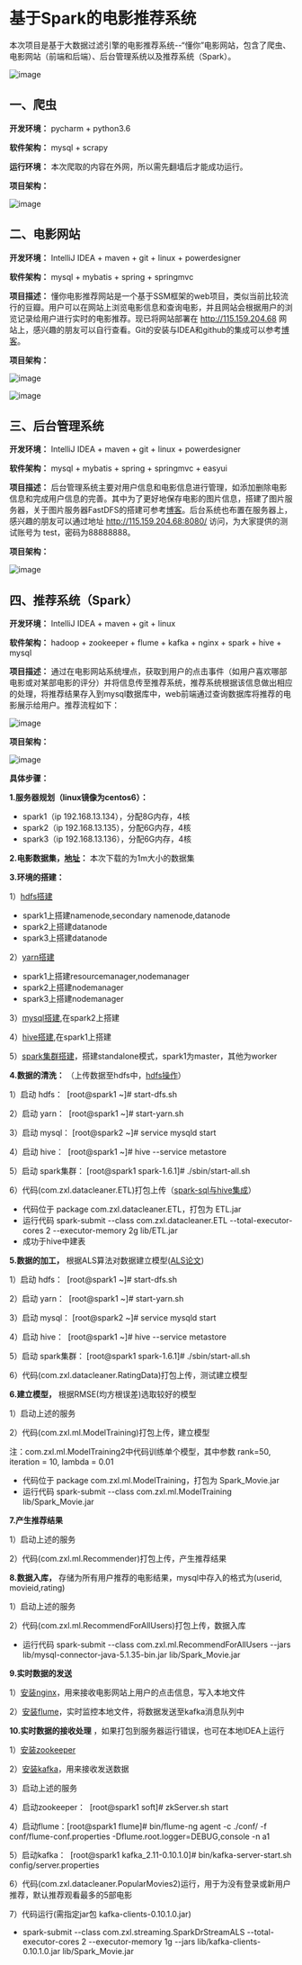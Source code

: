 # 基于Spark的电影推荐系统

本次项目是基于大数据过滤引擎的电影推荐系统--“懂你”电影网站，包含了爬虫、电影网站（前端和后端）、后台管理系统以及推荐系统（Spark）。

![image](https://github.com/ZzXxL1994/Movie_Recommend/blob/master/zxl_picture/introduce.png)


## 一、爬虫
**开发环境：** pycharm + python3.6

**软件架构：** mysql + scrapy

**运行环境：** 本次爬取的内容在外网，所以需先翻墙后才能成功运行。

**项目架构：**

![image](https://github.com/ZzXxL1994/Movie_Recommend/blob/master/zxl_picture/scrapy.png)


## 二、电影网站
**开发环境：** IntelliJ IDEA + maven + git + linux + powerdesigner

**软件架构：** mysql + mybatis + spring + springmvc

**项目描述：** 懂你电影推荐网站是一个基于SSM框架的web项目，类似当前比较流行的豆瓣。用户可以在网站上浏览电影信息和查询电影，并且网站会根据用户的浏览记录给用户进行实时的电影推荐。现已将网站部署在 http://115.159.204.68 网站上，感兴趣的朋友可以自行查看。Git的安装与IDEA和github的集成可以参考[博客](https://blog.csdn.net/u011254180/article/details/79857684)。

**项目架构：**

![image](https://github.com/ZzXxL1994/Movie_Recommend/blob/master/zxl_picture/ssm.png)

![image](https://github.com/ZzXxL1994/Movie_Recommend/blob/master/zxl_picture/web_1.png)


## 三、后台管理系统

**开发环境：** IntelliJ IDEA + maven + git + linux + powerdesigner

**软件架构：** mysql + mybatis + spring + springmvc + easyui

**项目描述：** 后台管理系统主要对用户信息和电影信息进行管理，如添加删除电影信息和完成用户信息的完善。其中为了更好地保存电影的图片信息，搭建了图片服务器，关于图片服务器FastDFS的搭建可参考[博客](https://blog.csdn.net/u011254180/article/details/79453775)。后台系统也布置在服务器上，感兴趣的朋友可以通过地址 http://115.159.204.68:8080/ 访问，为大家提供的测试账号为 test，密码为88888888。

**项目架构：**

![image](https://github.com/ZzXxL1994/Movie_Recommend/blob/master/zxl_picture/admin_1.png)


## 四、推荐系统（Spark）

**开发环境：** IntelliJ IDEA + maven + git + linux

**软件架构：** hadoop + zookeeper + flume + kafka + nginx + spark + hive + mysql

**项目描述：** 通过在电影网站系统埋点，获取到用户的点击事件（如用户喜欢哪部电影或对某部电影的评分）并将信息传至推荐系统，推荐系统根据该信息做出相应的处理，将推荐结果存入到mysql数据库中，web前端通过查询数据库将推荐的电影展示给用户。推荐流程如下：

![image](https://github.com/ZzXxL1994/Movie_Recommend/blob/master/zxl_picture/recommend_1.png)

**项目架构：**

![image](https://github.com/ZzXxL1994/Movie_Recommend/blob/master/zxl_picture/recommend_2.png)

**具体步骤：**

**1.服务器规划（linux镜像为centos6）：**

- spark1（ip 192.168.13.134），分配8G内存，4核
- spark2（ip 192.168.13.135），分配6G内存，4核
- spark3（ip 192.168.13.136），分配6G内存，4核


**2.电影数据集，[地址](https://grouplens.org/datasets/movielens/)：** 本次下载的为1m大小的数据集


**3.环境的搭建：**

1）[hdfs搭建](http://blog.csdn.net/u011254180/article/details/79377808)

- spark1上搭建namenode,secondary namenode,datanode
- spark2上搭建datanode
- spark3上搭建datanode

2）[yarn搭建](http://blog.csdn.net/u011254180/article/details/79377808)

- spark1上搭建resourcemanager,nodemanager
- spark2上搭建nodemanager
- spark3上搭建nodemanager

3）[mysql搭建](http://blog.csdn.net/u011254180/article/details/77893585),在spark2上搭建

4）[hive搭建](http://blog.csdn.net/u011254180/article/details/78068897),在spark1上搭建

5）[spark集群搭建](http://blog.csdn.net/u011254180/article/details/79381172)，搭建standalone模式，spark1为master，其他为worker


**4.数据的清洗：** （上传数据至hdfs中，[hdfs操作](http://blog.csdn.net/u011254180/article/details/79399422)）

1）启动 hdfs：  [root@spark1 ~]# start-dfs.sh 

2）启动 yarn：  [root@spark1 ~]# start-yarn.sh 

3）启动 mysql： [root@spark2 ~]# service mysqld start

4）启动 hive：  [root@spark1 ~]# hive --service metastore

5）启动 spark集群： [root@spark1 spark-1.6.1]# ./sbin/start-all.sh

6）代码(com.zxl.datacleaner.ETL)打包上传（[spark-sql与hive集成](http://blog.csdn.net/u011254180/article/details/79395227)）

- 代码位于 package com.zxl.datacleaner.ETL，打包为 ETL.jar
- 运行代码 spark-submit --class com.zxl.datacleaner.ETL --total-executor-cores 2 --executor-memory 2g lib/ETL.jar
- 成功于hive中建表


**5.数据的加工，** 根据ALS算法对数据建立模型([ALS论文](https://github.com/ZzXxL1994/Machine-Learning-Papers/tree/master/ALS))

1）启动 hdfs：  [root@spark1 ~]# start-dfs.sh

2）启动 yarn：  [root@spark1 ~]# start-yarn.sh

3）启动 mysql： [root@spark2 ~]# service mysqld start

4）启动 hive：  [root@spark1 ~]# hive --service metastore

5）启动 spark集群： [root@spark1 spark-1.6.1]# ./sbin/start-all.sh

6）代码(com.zxl.datacleaner.RatingData)打包上传，测试建立模型


**6.建立模型，** 根据RMSE(均方根误差)选取较好的模型

1）启动上述的服务

2）代码(com.zxl.ml.ModelTraining)打包上传，建立模型

注：com.zxl.ml.ModelTraining2中代码训练单个模型，其中参数 rank=50, iteration = 10, lambda = 0.01

- 代码位于 package com.zxl.ml.ModelTraining，打包为 Spark_Movie.jar
- 运行代码 spark-submit --class com.zxl.ml.ModelTraining lib/Spark_Movie.jar


**7.产生推荐结果**

1）启动上述的服务

2）代码(com.zxl.ml.Recommender)打包上传，产生推荐结果


**8.数据入库，** 存储为所有用户推荐的电影结果，mysql中存入的格式为(userid, movieid,rating)

1）启动上述的服务

2）代码(com.zxl.ml.RecommendForAllUsers)打包上传，数据入库

- 运行代码 spark-submit --class com.zxl.ml.RecommendForAllUsers --jars lib/mysql-connector-java-5.1.35-bin.jar lib/Spark_Movie.jar


**9.实时数据的发送**

1）[安装nginx](https://blog.csdn.net/u011254180/article/details/77897663)，用来接收电影网站上用户的点击信息，写入本地文件

2）[安装flume](https://blog.csdn.net/u011254180/article/details/80000763)，实时监控本地文件，将数据发送至kafka消息队列中


**10.实时数据的接收处理** ，如果打包到服务器运行错误，也可在本地IDEA上运行

1）[安装zookeeper](http://blog.csdn.net/u011254180/article/details/79480234)

2）[安装kafka](http://blog.csdn.net/u011254180/article/details/79481088)，用来接收发送数据

3）启动上述的服务

4）启动zookeeper：  [root@spark1 soft]# zkServer.sh start

4）启动flume：[root@spark1 flume]# bin/flume-ng agent -c ./conf/ -f conf/flume-conf.properties -Dflume.root.logger=DEBUG,console -n a1

5）启动kafka：  [root@spark1 kafka_2.11-0.10.1.0]# bin/kafka-server-start.sh config/server.properties

6）代码(com.zxl.datacleaner.PopularMovies2)运行，用于为没有登录或新用户推荐，默认推荐观看最多的5部电影

7）代码运行(需指定jar包 kafka-clients-0.10.1.0.jar)

- spark-submit --class com.zxl.streaming.SparkDrStreamALS --total-executor-cores 2 --executor-memory 1g --jars lib/kafka-clients-0.10.1.0.jar lib/Spark_Movie.jar
